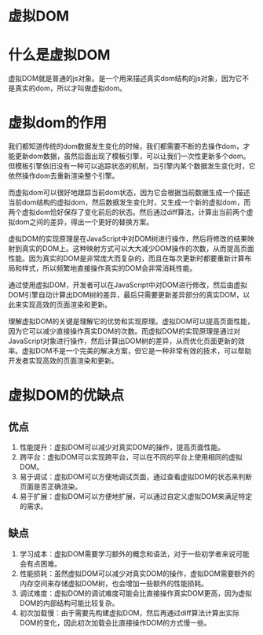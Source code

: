 # 虚拟DOM

# 什么是虚拟DOM

虚拟DOM就是普通的js对象。是一个用来描述真实dom结构的js对象，因为它不是真实的dom，所以才叫做虚拟dom。

# 虚拟dom的作用

我们都知道传统的dom数据发生变化的时候，我们都需要不断的去操作dom，才能更新dom数据，虽然后面出现了模板引擎，可以让我们一次性更新多个dom。但模板引擎依旧没有一种可以追踪状态的机制，当引擎内某个数据发生变化时，它依然操作dom去重新渲染整个引擎。

而虚拟dom可以很好地跟踪当前dom状态，因为它会根据当前数据生成一个描述当前dom结构的虚拟dom，然后数据发生变化时，又生成一个新的虚拟dom，而两个虚拟dom恰好保存了变化前后的状态。然后通过diff算法，计算出当前两个虚拟dom之间的差异，得出一个更好的替换方案。

虚拟DOM的实现原理是在JavaScript中对DOM树进行操作，然后将修改的结果映射到真实的DOM上。这种映射方式可以大大减少DOM操作的次数，从而提高页面性能。因为真实的DOM是非常庞大而复杂的，而且在每次更新时都要重新计算布局和样式，所以频繁地直接操作真实的DOM会非常消耗性能。

通过使用虚拟DOM，开发者可以在JavaScript中对DOM进行修改，然后由虚拟DOM引擎自动计算出DOM树的差异，最后只需要更新差异部分的真实DOM，以此来实现高效的页面渲染和更新。

理解虚拟DOM的关键是理解它的优势和实现原理。虚拟DOM可以提高页面性能，因为它可以减少直接操作真实DOM的次数。而虚拟DOM的实现原理是通过对JavaScript对象进行操作，然后计算出DOM树的差异，从而优化页面更新的效率。虚拟DOM不是一个完美的解决方案，但它是一种非常有效的技术，可以帮助开发者实现高效的页面渲染和更新。

# 虚拟DOM的优缺点
## 优点

1. 性能提升：虚拟DOM可以减少对真实DOM的操作，提高页面性能。
2. 跨平台：虚拟DOM可以实现跨平台，可以在不同的平台上使用相同的虚拟DOM。
3. 易于调试：虚拟DOM可以方便地调试页面，通过查看虚拟DOM的状态来判断页面是否正确渲染。
4. 易于扩展：虚拟DOM可以方便地扩展，可以通过自定义虚拟DOM来满足特定的需求。

## 缺点

1. 学习成本：虚拟DOM需要学习额外的概念和语法，对于一些初学者来说可能会有点困难。
2. 性能损耗：虽然虚拟DOM可以减少对真实DOM的操作，虚拟DOM需要额外的内存空间来存储虚拟DOM树，也会增加一些额外的性能损耗。
3. 调试难度：虚拟DOM的调试难度可能会比直接操作真实DOM更高，因为虚拟DOM的内部结构可能比较复杂。
4. 初次加载慢：由于需要先构建虚拟DOM，然后再通过diff算法计算出实际DOM的变化，因此初次加载会比直接操作DOM的方式慢一些。


